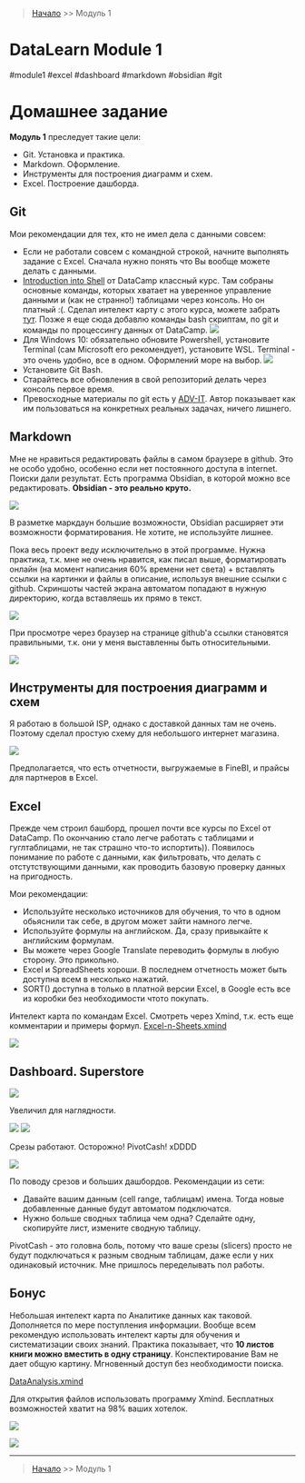 > [Начало](../../README.md) >> Модуль 1

# DataLearn Module 1

#module1 #excel #dashboard #markdown #obsidian #git 

# Домашнее задание

**Модуль 1** преследует такие цели:
- Git. Установка и практика.
- Markdown. Оформление.
- Инструменты для построения диаграмм и схем.
- Excel. Построение дашборда.


## Git

Мои рекомендации для тех, кто не имел дела с данными совсем:
- Если не работали совсем с командной строкой, начните выполнять задание с Excel. Сначала нужно понять что Вы вообще можете делать с данными.
- [Introduction into Shell](https://www.datacamp.com/courses/introduction-to-shell-for-data-science) от DataCamp классный курс. Там собраны основные команды, которых хватает на уверенное управление данными и (как не странно!) таблицами через консоль. Но он платный :(. Сделал интелект карту с этого курса, можете забрать [тут](cli/CLI.xmind). Позже я еще сюда добавлю команды bash скриптам, по git и команды по процессингу данных от DataCamp. 
![](cli/cli-xmind.png) 
- Для Windows 10: обязательно обновите Powershell, установите Terminal (сам Microsoft его рекомендует), установите WSL. Terminal - это очень удобно, все в одном. Оформлений море на выбор. 
![](cli/snap_screen_20230129004529.png)
- Установите Git Bash.
- Старайтесь все обновления в свой репозиторий делать через консоль первое время.
- Превосходные материалы по git есть у [ADV-IT](https://www.youtube.com/watch?v=DK2PsTcSFFM&list=PLg5SS_4L6LYstwxTEOU05E0URTHnbtA0l). Автор показывает как им пользоваться на конкретных реальных задачах, ничего лишнего.


## Markdown

Мне не нравиться редактировать файлы в самом браузере в github. Это не особо удобно, особенно если нет постоянного доступа в internet.
Поиски дали результат. Есть программа Obsidian, в которой можно все редактировать. **Obsidian - это реально круто.** 

![](_att/snap_screen_20230129003746.png)

В разметке маркдаун большие возможности, Obsidian расширяет эти возможности форматирования. Не хотите, не используйте лишнее.

Пока весь проект веду исключительно в этой программе. Нужна практика, т.к. мне не очень нравится, как писал выше, форматировать онлайн (на момент написания 60% времени нет света) + вставлять ссылки на картинки и файлы в описание, используя внешние ссылки с github. 
Скриншоты частей экрана автоматом попадают в нужную директорию, когда вставляешь их прямо в текст. 

![](_att/snap_screen_20230129134157.png)

При просмотре через браузер на странице github'a ссылки становятся правильными, т.к. они у меня выставленны быть относительными. 

![](_att/snap_screen_20230129134629.png)


## Инструменты для построения диаграмм и схем

Я работаю в большой ISP, однако с доставкой данных там не очень. Поэтому сделал простую схему для небольшого интернет магазина. 

![](draw_webstore.png)

Предполагается, что есть отчетности, выгружаемые в FineBI, и прайсы для партнеров в Excel.

## Excel

Прежде чем строил башборд, прошел почти все курсы по Excel от DataCamp. По окончанию стало легче работать с таблицами и гуглтаблицами, не так страшно что-то испортить)). Появилось понимание по работе с данными, как фильтровать, что делать с отстутствующими данными, как проводить базовую проверку данных на пригодность.

Мои рекомендации:
- Используйте несколько источников для обучения, то что в одном обьяснили так себе, в другом может зайти намного легче.
- Используйте формулы на английском. Да, сразу привыкайте к английским формулам.
- Вы можете через Google Translate переводить формулы в любую сторону. Это прикольно.
- Excel и SpreadSheets хороши. В последнем отчетность может быть доступна всем в несколько нажатий.
- SORT() доступна в только в платной версии Excel, в Google есть все из коробки без необходимости чтото покупать.

Интелект карта по командам Excel. Смотреть через Xmind, т.к. есть еще комментарии и примеры формул. [Excel-n-Sheets.xmind](Excel/Excel-n-Sheets.xmind)

![](_att/snap_screen_20230129132531.png)

## Dashboard. Superstore

![](Excel/_att/snap_screen_20230128185118.png) 

Увеличил для наглядности.

![](Excel/_att/snap_screen_20230128185313.png)
![](Excel/_att/snap_screen_20230128185357.png)

Срезы работают. Осторожно! PivotCash! xDDDD

![](Excel/_att/snap_screen_20230129135357.png)

По поводу срезов и больших дашбордов. Рекомендации из сети:
- Давайте вашим данным (cell range, таблицам) имена. Тогда новые добавленные данные будут автоматом подключатся.
- Нужно больше сводных таблица чем одна? Сделайте одну, скопируйте лист, измените сводную таблицу.

PivotCash - это головна боль, потому что ваше срезы (slicers) просто не будут подключаться к разным сводным таблицам, даже если у них одинаковый источник. Мне пришлось переделывать пол работы.

## Бонус

Небольшая интелект карта по Аналитике данных как таковой. Дополняется по мере поступления информации.
Вообще всем рекомендую использовать интелект карты для обучения и систематизации своих знаний. Практика показывает, что **10 листов книги можно вместить в одну страницу**. Конспектирование Вам не дает общую картину. Мгновенный доступ без необходимости поиска.

[DataAnalysis.xmind](DataAnalysis.xmind)

Для открытия файлов использовать программу Xmind. Бесплатных возможностей хватит на 98% ваших хотелок.

![](_att/snap_screen_20230129145552.png)

![](_att/snap_screen_20230129145740.png)

---
> [Начало](../../README.md) >> Модуль 1